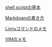 [shell scriptの基本](/docs/bash.md)

[Markdownの書き方](/docs/markdown.md)

[Lixnuコマンドのメモ](/docs/linux_command.md)

[VIMのメモ](/docs/vim.md)
